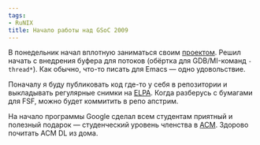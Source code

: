 ```yaml
---
tags:
- RuNIX
title: Начало работы над GSoC 2009
---
```


В понедельник начал вплотную заниматься своим [проектом][]. Решил начать
с внедрения буфера для потоков (обёртка для GDB/MI-команд `-thread*`).
Как обычно, что-то писать для Emacs — одно удовольствие.

Поначалу я буду публиковать код где-то у себя в репозитории и
выкладывать регулярные снимки на [ELPA][]. Когда разберусь с бумагами
для FSF, можно будет коммитить в репо апстрим.

На начало программы Google сделал всем студентам приятный и полезный
подарок — студенческий уровень членства в [ACM][]. Здорово почитать ACM
DL из дома.

  [проектом]: http://sphinx.net.ru/blog/entry/gsoc2009-accepted
  [ELPA]: http://tromey.org/elpa
  [ACM]: http://www.acm.org/
